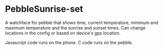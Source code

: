 # PebbleSunrise-set
A watchface for pebble that shows time, current temperature, minimum and maximum temperature and the sunrise and sunset times.
Can change locations in the config or based on device's gps location.

Javascript code runs on the phone.
C code runs on the pebble.
